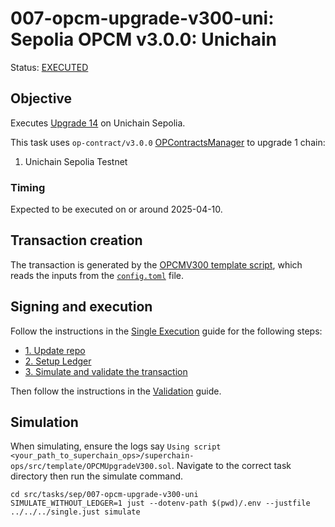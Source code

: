 # 007-opcm-upgrade-v300-uni: Sepolia OPCM v3.0.0: Unichain

Status: [EXECUTED](https://sepolia.etherscan.io/tx/0x5845a1a2cfea5068667e52695319837e005867728aaab417ac640de7d3ac167c)

## Objective

Executes [Upgrade 14](https://gov.optimism.io/t/upgrade-proposal-14-isthmus-l1-contracts-mt-cannon/9796) on Unichain Sepolia.

This task uses `op-contract/v3.0.0` [OPContractsManager](https://github.com/ethereum-optimism/optimism/blob/op-contracts/v3.0.0-rc.2/packages/contracts-bedrock/src/L1/OPContractsManager.sol) to upgrade 1 chain:

1. Unichain Sepolia Testnet

### Timing

Expected to be executed on or around 2025-04-10.

## Transaction creation

The transaction is generated by the [OPCMV300 template script](../../../template/OPCMUpgradeV300.sol),
which reads the inputs from the [`config.toml`](./config.toml) file.

## Signing and execution

Follow the instructions in the [Single Execution](../../../SINGLE.md) guide for the following steps:

- [1. Update repo](../../../SINGLE.md#1-update-repo)
- [2. Setup Ledger](../../../SINGLE.md#2-setup-ledger)
- [3. Simulate and validate the transaction](../../../SINGLE.md#3-simulate-and-validate-the-transaction)

Then follow the instructions in the [Validation](./VALIDATION.md) guide.

## Simulation

When simulating, ensure the logs say `Using script <your_path_to_superchain_ops>/superchain-ops/src/template/OPCMUpgradeV300.sol`.
Navigate to the correct task directory then run the simulate command.

```
cd src/tasks/sep/007-opcm-upgrade-v300-uni
SIMULATE_WITHOUT_LEDGER=1 just --dotenv-path $(pwd)/.env --justfile ../../../single.just simulate
```
